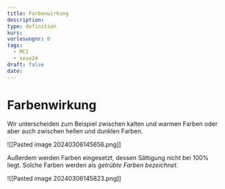 ```yaml
---
title: Farbenwirkung
description: 
type: definition
kurs: 
vorlesungnr: 0
tags:
  - MCI
  - sose24
draft: false
date:
---
```

# Farbenwirkung
Wir unterscheiden zum Beispiel zwischen kalten und warmen Farben oder aber auch zwischen hellen und dunklen Farben.

![[Pasted image 20240306145656.png]]

Außerdem werden Farben eingesetzt, dessen Sättigung nicht bei 100% liegt. Solche Farben werden als *getrübte Farben bezeichnet*.

![[Pasted image 20240306145823.png]]
